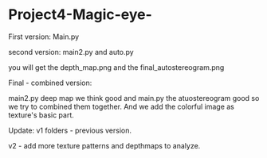 # Project4-Magic-eye-

First version:
Main.py

second version:
main2.py and auto.py

you will get the depth_map.png and the final_autostereogram.png

Final - combined version:

main2.py deep map we think good and main.py the atuostereogram good so we try to combined them together.
And we add the colorful image as texture's basic part.

Update:
v1 folders - previous version.

v2 - add more texture patterns and depthmaps to analyze.
